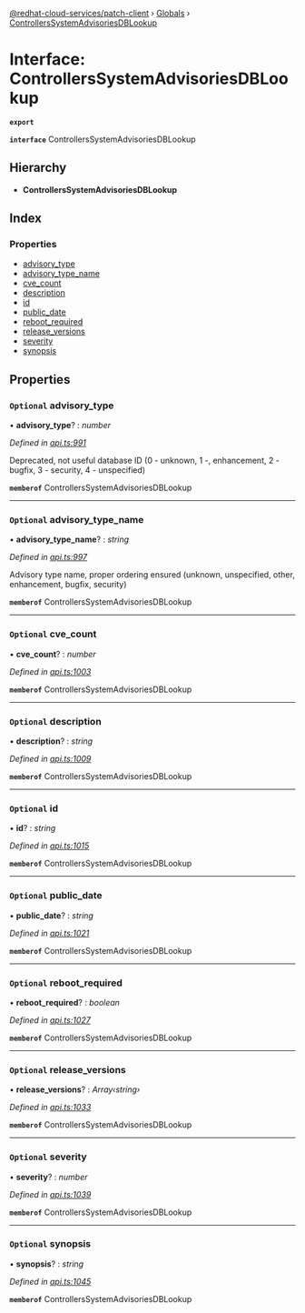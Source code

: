 [@redhat-cloud-services/patch-client](../README.md) › [Globals](../globals.md) › [ControllersSystemAdvisoriesDBLookup](controllerssystemadvisoriesdblookup.md)

# Interface: ControllersSystemAdvisoriesDBLookup

**`export`** 

**`interface`** ControllersSystemAdvisoriesDBLookup

## Hierarchy

* **ControllersSystemAdvisoriesDBLookup**

## Index

### Properties

* [advisory_type](controllerssystemadvisoriesdblookup.md#optional-advisory_type)
* [advisory_type_name](controllerssystemadvisoriesdblookup.md#optional-advisory_type_name)
* [cve_count](controllerssystemadvisoriesdblookup.md#optional-cve_count)
* [description](controllerssystemadvisoriesdblookup.md#optional-description)
* [id](controllerssystemadvisoriesdblookup.md#optional-id)
* [public_date](controllerssystemadvisoriesdblookup.md#optional-public_date)
* [reboot_required](controllerssystemadvisoriesdblookup.md#optional-reboot_required)
* [release_versions](controllerssystemadvisoriesdblookup.md#optional-release_versions)
* [severity](controllerssystemadvisoriesdblookup.md#optional-severity)
* [synopsis](controllerssystemadvisoriesdblookup.md#optional-synopsis)

## Properties

### `Optional` advisory_type

• **advisory_type**? : *number*

*Defined in [api.ts:991](https://github.com/RedHatInsights/javascript-clients/blob/669b7c5/packages/patch/api.ts#L991)*

Deprecated, not useful database ID (0 - unknown, 1 -, enhancement, 2 - bugfix, 3 - security, 4 - unspecified)

**`memberof`** ControllersSystemAdvisoriesDBLookup

___

### `Optional` advisory_type_name

• **advisory_type_name**? : *string*

*Defined in [api.ts:997](https://github.com/RedHatInsights/javascript-clients/blob/669b7c5/packages/patch/api.ts#L997)*

Advisory type name, proper ordering ensured (unknown, unspecified, other, enhancement, bugfix, security)

**`memberof`** ControllersSystemAdvisoriesDBLookup

___

### `Optional` cve_count

• **cve_count**? : *number*

*Defined in [api.ts:1003](https://github.com/RedHatInsights/javascript-clients/blob/669b7c5/packages/patch/api.ts#L1003)*

**`memberof`** ControllersSystemAdvisoriesDBLookup

___

### `Optional` description

• **description**? : *string*

*Defined in [api.ts:1009](https://github.com/RedHatInsights/javascript-clients/blob/669b7c5/packages/patch/api.ts#L1009)*

**`memberof`** ControllersSystemAdvisoriesDBLookup

___

### `Optional` id

• **id**? : *string*

*Defined in [api.ts:1015](https://github.com/RedHatInsights/javascript-clients/blob/669b7c5/packages/patch/api.ts#L1015)*

**`memberof`** ControllersSystemAdvisoriesDBLookup

___

### `Optional` public_date

• **public_date**? : *string*

*Defined in [api.ts:1021](https://github.com/RedHatInsights/javascript-clients/blob/669b7c5/packages/patch/api.ts#L1021)*

**`memberof`** ControllersSystemAdvisoriesDBLookup

___

### `Optional` reboot_required

• **reboot_required**? : *boolean*

*Defined in [api.ts:1027](https://github.com/RedHatInsights/javascript-clients/blob/669b7c5/packages/patch/api.ts#L1027)*

**`memberof`** ControllersSystemAdvisoriesDBLookup

___

### `Optional` release_versions

• **release_versions**? : *Array‹string›*

*Defined in [api.ts:1033](https://github.com/RedHatInsights/javascript-clients/blob/669b7c5/packages/patch/api.ts#L1033)*

**`memberof`** ControllersSystemAdvisoriesDBLookup

___

### `Optional` severity

• **severity**? : *number*

*Defined in [api.ts:1039](https://github.com/RedHatInsights/javascript-clients/blob/669b7c5/packages/patch/api.ts#L1039)*

**`memberof`** ControllersSystemAdvisoriesDBLookup

___

### `Optional` synopsis

• **synopsis**? : *string*

*Defined in [api.ts:1045](https://github.com/RedHatInsights/javascript-clients/blob/669b7c5/packages/patch/api.ts#L1045)*

**`memberof`** ControllersSystemAdvisoriesDBLookup
